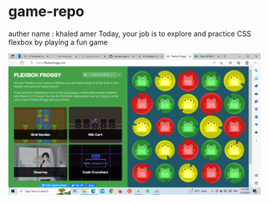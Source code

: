# game-repo

auther name : khaled amer
Today, your job is to explore and practice CSS flexbox by playing a fun game

![lab04-solution](lab04part02.png)
